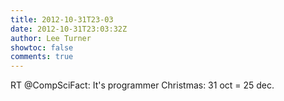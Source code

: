 ```yaml
---
title: 2012-10-31T23-03
date: 2012-10-31T23:03:32Z
author: Lee Turner
showtoc: false
comments: true
---
```


RT @CompSciFact: It's programmer Christmas: 31 oct = 25 dec.

